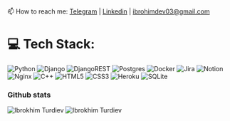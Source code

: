 <!-- #  About Me:
🔭 I’m currently working on Backend Side Technologies

🌱 I’m currently learning Backend developing, some devops skills --->

<!-- <h1 align="center">Hi 👋, I'm Ibrokhim</h1>
<h3 align="center">DevOps engineer / Python Developer</h3> -->

<!-- - 🔭 I’m currently working on **DevOps projects, using tools like Docker, Kubernetes Ansible, Jenkins. And Web application using Python/Django**

- 🌱 I’m currently learning **DevSecOps and DevOps on AWS**

- 👯 I’m looking to collaborate on **exciting software projects using DevOps principles.** -->

<!-- - 📝 I regularly write articles on [linkedin about my acheivement](linkedin about my acheivement) -->

<!-- - 💬 Ask me about **DevOps / Python** -->

📫 How to reach me: [Telegram](https://t.me/acuere) | [Linkedin](https://linkedin.com/in/acuere) | ibrohimdev03@gmail.com 

<!-- 😄 Pronouns: he/him -->

 # 💻 Tech Stack:
![Python](https://img.shields.io/badge/python-3670A0?style=for-the-badge&logo=python&logoColor=ffdd54) ![Django](https://img.shields.io/badge/django-%23092E20.svg?style=for-the-badge&logo=django&logoColor=white) ![DjangoREST](https://img.shields.io/badge/DJANGO-REST-ff1709?style=for-the-badge&logo=django&logoColor=white&color=ff1709&labelColor=gray) ![Postgres](https://img.shields.io/badge/postgres-%23316192.svg?style=for-the-badge&logo=postgresql&logoColor=white) ![Docker](https://img.shields.io/badge/docker-%230db7ed.svg?style=for-the-badge&logo=docker&logoColor=white) ![Jira](https://img.shields.io/badge/jira-%230A0FFF.svg?style=for-the-badge&logo=jira&logoColor=white) ![Notion](https://img.shields.io/badge/Notion-%23000000.svg?style=for-the-badge&logo=notion&logoColor=white) ![Nginx](https://img.shields.io/badge/nginx-%23009639.svg?style=for-the-badge&logo=nginx&logoColor=white) ![C++](https://img.shields.io/badge/c++-%2300599C.svg?style=for-the-badge&logo=c%2B%2B&logoColor=white) ![HTML5](https://img.shields.io/badge/html5-%23E34F26.svg?style=for-the-badge&logo=html5&logoColor=white) ![CSS3](https://img.shields.io/badge/css3-%231572B6.svg?style=for-the-badge&logo=css3&logoColor=white) ![Heroku](https://img.shields.io/badge/heroku-%23430098.svg?style=for-the-badge&logo=heroku&logoColor=white) ![SQLite](https://img.shields.io/badge/sqlite-%2307405e.svg?style=for-the-badge&logo=sqlite&logoColor=white) 


### Github stats

<img  src="https://github-readme-stats.vercel.app/api?username=acuere&show_icons=true&theme=tokyonight&icon_color=6392DF&hide=prs"  alt="Ibrokhim Turdiev">
<img  src="https://github-readme-stats.vercel.app/api/top-langs/?username=acuere&show_icons=true&theme=tokyonight&layout=compact"  alt="Ibrokhim Turdiev">
